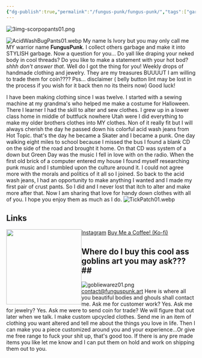 ```yaml
---
{"dg-publish":true,"permalink":"/fungus-punk/fungus-punk/","tags":["gardenEntry"]}
---
```


![3img-scorpopants01.png](/img/user/FungusPunk/Images/3img-scorpopants01.png)

![AcidWashBugPants01.webp](/img/user/FungusPunk/Images/AcidWashBugPants01.webp)
My name Is Ivory but you may only call me MY warrior name **FungusPunk**. I collect others garbage and make it into STYLISH garbage. Now a question for you... Do yall like draping your neked body in cool threads? Do you like to make a statement with your hot bod? *shhh don't answer that*. Well do I got the thing for you! Weekly drops of handmade clothing and jewelry. They are my treasures BUUUUT I am willing to trade them for coin???? Pss... disclaimer ( belly button lint may be lost in the process if you wish for it back then no its theirs now) Good luck!
  
I have been making clothing since I was twelve. I started with a sewing machine at my grandma's who helped me make a costume for Halloween. There I learner I had the skill to alter and sew clothes. I grew up in a lower class home in middle of buttfuck nowhere Utah were I did everything to make my older brothers clothes into MY clothes. Non of it really fit but I will always cherish the day he passed down his colorful acid wash jeans from Hot Topic. that's the day he became a Skater and I became a punk. One day walking eight miles to school because I missed the bus I found a blank CD on the side of the road and brought it home. On that CD was system of a down but Green Day was the music I fell in love with on the radio. When the first old brick of a computer entered my house I found myself researching punk music and I stumbled upon the culture around it. I could not agree more with the morals and politics of it all so I joined. So back to the acid wash jeans, I had an opportunity to make anything I wanted and I made my first pair of crust pants. So I did and I never lost that itch to alter and make more after that. Now I am sharing that love for handy down clothes with all of you. I hope you enjoy them as much as I do.
![TickPatch01.webp](/img/user/FungusPunk/Images/TickPatch01.webp)

## Links
[Instagram](https://www.instagram.com/xxfunguspunkxx/)
[Buy Me a Coffee! (Ko-fi)](https://ko-fi.com/funguspunk)
[<img style="float:left" src="https://user-images.githubusercontent.com/14358394/115450238-f39e8100-a21b-11eb-89d0-fa4b82cdbce8.png" width="200">](https://ko-fi.com/funguspunk)


## Where do I buy this cool ass goblins art you may ask???##
![gobliewarez01.png](/img/user/FungusPunk/Images/gobliewarez01.png)contact@funguspunk.art 
Here is where all you beautiful bodies and ghouls shall contact me. Ask me for customer work? Yes. Ask me for jewelry? Yes. Ask me were to send coin for trade? We will figure that out later when we talk. I make custom upcycled clothes. Send me in an item of clothing you want altered and tell me about the things you love in life. Then I can make you a piece customized around you and your experience...Or give me free range to fuck your shit up, that's good too. If there is any pre made items you like let me know and I can put them on hold and work on shipping them out to you.